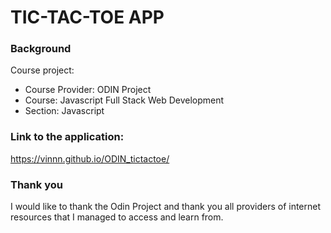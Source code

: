 # TIC-TAC-TOE APP


### Background
Course project: 
- Course Provider: ODIN Project
- Course: Javascript Full Stack Web Development 
- Section: Javascript

### Link to the application:
https://vinnn.github.io/ODIN_tictactoe/


### Thank you
I would like to thank the Odin Project
and thank you all providers of internet resources that I managed to access and learn from. 

